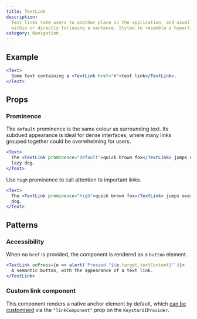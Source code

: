 ```yaml
---
title: TextLink
description:
  Text links take users to another place in the application, and usually appear
  within or directly following a sentence. Styled to resemble a hyperlink.
category: Navigation
---
```


## Example

```jsx {% live=true %}
<Text>
  Some text containing a <TextLink href="#">text link</TextLink>.
</Text>
```

## Props

### Prominence

The `default` prominence is the same colour as surrounding text. Its subdued
appearance is ideal for dense interfaces, where many links grouped together
could be overwhelming for users.

```jsx {% live=true %}
<Text>
  The <TextLink prominence="default">quick brown fox</TextLink> jumps over the
  lazy dog.
</Text>
```

Use `high` prominence to call attention to important links.

```jsx {% live=true %}
<Text>
  The <TextLink prominence="high">quick brown fox</TextLink> jumps over the lazy
  dog.
</Text>
```

## Patterns

### Accessibility

When no `href` is provided, the component is rendered as a `button` element.

```jsx {% live=true %}
<TextLink onPress={e => alert(`Pressed "${e.target.textContent}"`)}>
  A semantic button, with the appearance of a text link.
</TextLink>
```

### Custom link component

This component renders a native anchor element by default, which
[can be customised](/package/link/link-component) via the `"linkComponent"` prop
on the `KeystarUIProvider`.
